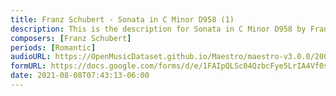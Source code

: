 ```yaml
---
title: Franz Schubert - Sonata in C Minor D958 (1)
description: This is the description for Sonata in C Minor D958 by Franz Schubert
composers: [Franz Schubert]
periods: [Romantic]
audioURL: https://OpenMusicDataset.github.io/Maestro/maestro-v3.0.0/2004/MIDI-Unprocessed_XP_06_R2_2004_01_ORIG_MID--AUDIO_06_R2_2004_01_Track01_wav.midi
formURL: https://docs.google.com/forms/d/e/1FAIpQLSc04QzbcFye5LrIA4Vf0sM5Mcqu3pp2VsqoFz_I0kqwEzKpfg/viewform
date: 2021-08-08T07:43:13-06:00
---
```

